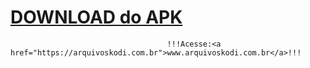 # <a href="https://www.mediafire.com/file/4j15kjqq6f40pvg/cineroom-4k_MOD_.apk/file">DOWNLOAD do APK</a>

                                       !!!Acesse:<a href="https://arquivoskodi.com.br">www.arquivoskodi.com.br</a>!!!
                                       

</p>

